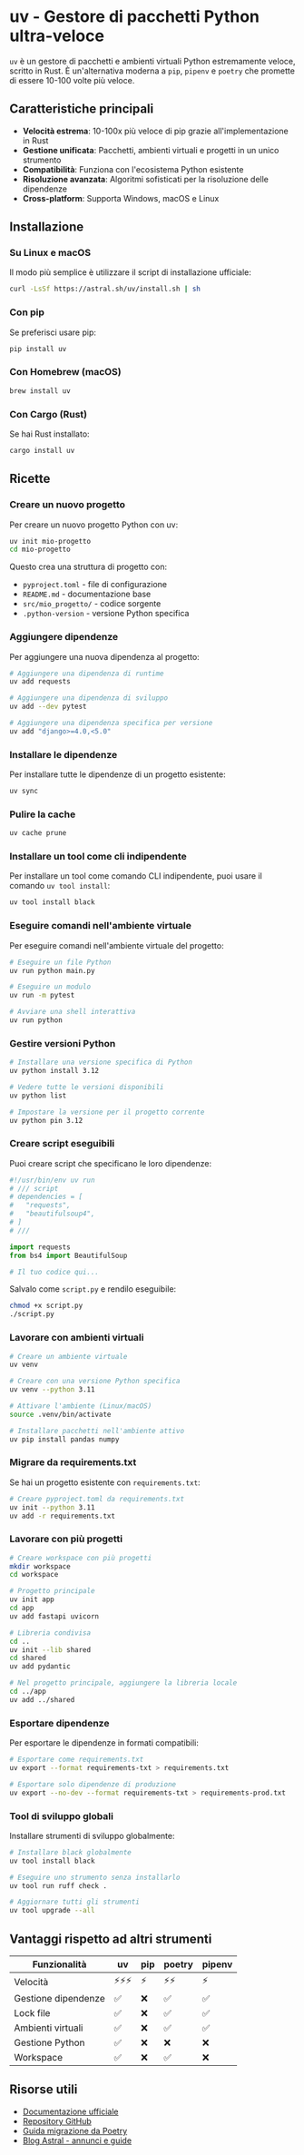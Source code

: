 # uv - Gestore di pacchetti Python ultra-veloce

`uv` è un gestore di pacchetti e ambienti virtuali Python estremamente veloce, scritto in Rust. È un'alternativa moderna a `pip`, `pipenv` e `poetry` che promette di essere 10-100 volte più veloce.

## Caratteristiche principali

- **Velocità estrema**: 10-100x più veloce di pip grazie all'implementazione in Rust
- **Gestione unificata**: Pacchetti, ambienti virtuali e progetti in un unico strumento
- **Compatibilità**: Funziona con l'ecosistema Python esistente
- **Risoluzione avanzata**: Algoritmi sofisticati per la risoluzione delle dipendenze
- **Cross-platform**: Supporta Windows, macOS e Linux

## Installazione

### Su Linux e macOS

Il modo più semplice è utilizzare il script di installazione ufficiale:

```bash
curl -LsSf https://astral.sh/uv/install.sh | sh
```

### Con pip

Se preferisci usare pip:

```bash
pip install uv
```

### Con Homebrew (macOS)

```bash
brew install uv
```

### Con Cargo (Rust)

Se hai Rust installato:

```bash
cargo install uv
```

## Ricette

### Creare un nuovo progetto

Per creare un nuovo progetto Python con uv:

```bash
uv init mio-progetto
cd mio-progetto
```

Questo crea una struttura di progetto con:

- `pyproject.toml` - file di configurazione
- `README.md` - documentazione base
- `src/mio_progetto/` - codice sorgente
- `.python-version` - versione Python specifica

### Aggiungere dipendenze

Per aggiungere una nuova dipendenza al progetto:

```bash
# Aggiungere una dipendenza di runtime
uv add requests

# Aggiungere una dipendenza di sviluppo
uv add --dev pytest

# Aggiungere una dipendenza specifica per versione
uv add "django>=4.0,<5.0"
```

### Installare le dipendenze

Per installare tutte le dipendenze di un progetto esistente:

```bash
uv sync
```

### Pulire la cache

```bash
uv cache prune
```

### Installare un tool come cli indipendente

Per installare un tool come comando CLI indipendente, puoi usare il comando `uv tool install`:

```bash
uv tool install black
```

### Eseguire comandi nell'ambiente virtuale

Per eseguire comandi nell'ambiente virtuale del progetto:

```bash
# Eseguire un file Python
uv run python main.py

# Eseguire un modulo
uv run -m pytest

# Avviare una shell interattiva
uv run python
```

### Gestire versioni Python

```bash
# Installare una versione specifica di Python
uv python install 3.12

# Vedere tutte le versioni disponibili
uv python list

# Impostare la versione per il progetto corrente
uv python pin 3.12
```

### Creare script eseguibili

Puoi creare script che specificano le loro dipendenze:

```python
#!/usr/bin/env uv run
# /// script
# dependencies = [
#   "requests",
#   "beautifulsoup4",
# ]
# ///

import requests
from bs4 import BeautifulSoup

# Il tuo codice qui...
```

Salvalo come `script.py` e rendilo eseguibile:

```bash
chmod +x script.py
./script.py
```

### Lavorare con ambienti virtuali

```bash
# Creare un ambiente virtuale
uv venv

# Creare con una versione Python specifica
uv venv --python 3.11

# Attivare l'ambiente (Linux/macOS)
source .venv/bin/activate

# Installare pacchetti nell'ambiente attivo
uv pip install pandas numpy
```

### Migrare da requirements.txt

Se hai un progetto esistente con `requirements.txt`:

```bash
# Creare pyproject.toml da requirements.txt
uv init --python 3.11
uv add -r requirements.txt
```

### Lavorare con più progetti

```bash
# Creare workspace con più progetti
mkdir workspace
cd workspace

# Progetto principale
uv init app
cd app
uv add fastapi uvicorn

# Libreria condivisa
cd ..
uv init --lib shared
cd shared
uv add pydantic

# Nel progetto principale, aggiungere la libreria locale
cd ../app
uv add ../shared
```

### Esportare dipendenze

Per esportare le dipendenze in formati compatibili:

```bash
# Esportare come requirements.txt
uv export --format requirements-txt > requirements.txt

# Esportare solo dipendenze di produzione
uv export --no-dev --format requirements-txt > requirements-prod.txt
```

### Tool di sviluppo globali

Installare strumenti di sviluppo globalmente:

```bash
# Installare black globalmente
uv tool install black

# Eseguire uno strumento senza installarlo
uv tool run ruff check .

# Aggiornare tutti gli strumenti
uv tool upgrade --all
```

## Vantaggi rispetto ad altri strumenti

| Funzionalità | uv | pip | poetry | pipenv |
|--------------|----|----|--------|--------|
| Velocità | ⚡⚡⚡ | ⚡ | ⚡⚡ | ⚡ |
| Gestione dipendenze | ✅ | ❌ | ✅ | ✅ |
| Lock file | ✅ | ❌ | ✅ | ✅ |
| Ambienti virtuali | ✅ | ❌ | ✅ | ✅ |
| Gestione Python | ✅ | ❌ | ❌ | ❌ |
| Workspace | ✅ | ❌ | ✅ | ❌ |

## Risorse utili

- [Documentazione ufficiale](https://docs.astral.sh/uv/)
- [Repository GitHub](https://github.com/astral-sh/uv)
- [Guida migrazione da Poetry](https://docs.astral.sh/uv/guides/migration/)
- [Blog Astral - annunci e guide](https://astral.sh/blog)
